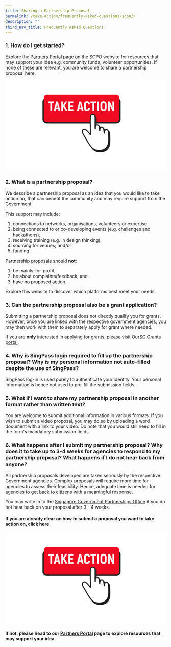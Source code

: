```yaml
---
title: Sharing a Partnership Proposal
permalink: /take-action/frequently-asked-questions/sgpo2/
description: ""
third_nav_title: Frequently Asked Questions
---
```

### 1. How do I get started? 

Explore the [Partners Portal](/take-action/partnersportal/) page on the SGPO website for resources that may support your idea e.g, community funds, volunteer opportunities. If none of these are relevant, you are welcome to share a partnership proposal here. 

[![](/images/take%20action.png)](https://go.gov.sg/takeactiontoday)

### 2. What is a partnership proposal? 

We describe a partnership proposal as an idea that you would like to take action on, that can benefit the community and may require support from the Government. 

This support may include:

1. connections to networks, organisations, volunteers or expertise
2. being connected to or co-developing events (e.g. challenges and hackathons),
3. receiving training (e.g. in design thinking), 
4. sourcing for venues; and/or
5. funding. 

Partnership proposals should **not**: 

1. be mainly-for-profit, 
2. be about complaints/feedback; and
3. have no proposed action. 

Explore this website to discover which platforms best meet your needs.  

### 3. Can the partnership proposal also be a grant application? 

Submitting a partnership proposal does not directly qualify you for grants. However, once you are linked with the respective government agencies, you may then work with them to separately apply for grant where needed. 

If you are **only** interested in applying for grants, please visit [OurSG Grants portal](https://oursggrants.gov.sg).  

### 4. Why is SingPass login required to fill up the partnership proposal? Why is my personal information not auto-filled despite the use of SingPass? 

SingPass log-in is used purely to authenticate your identity. Your personal information is hence not used to pre-fill the submission fields. 

### 5. What if I want to share my partnership proposal in another format rather than written text? 

You are welcome to submit additional information in various formats. If you wish to submit a video proposal, you may do so by uploading a word document with a link to your video. Do note that you would still need to fill in the form's mandatory submission fields. 

### 6. What happens after I submit my partnership proposal? Why does it to take up to 3-4 weeks for agencies to respond to my partnership proposal? What happens if I do not hear back from anyone?

All partnership proposals developed are taken seriously by the respective Government agencies. Complex proposals will require more time for agencies to assess their feasibility. Hence, adequate time is needed for agencies to get back to citizens with a meaningful response.

You may write in to the [Singapore Government Partnerships Office](/contact-us/) if you do not hear back on your proposal after 3 - 4 weeks.  

#### If you are already clear on how to submit a proposal you want to take action on, click here. 

[![](/images/take%20action.png)](https://go.gov.sg/takeactiontoday)

#### If not, please head to our [Partners Portal](/take-action/partnersportal/) page to explore resources that may support your idea .
